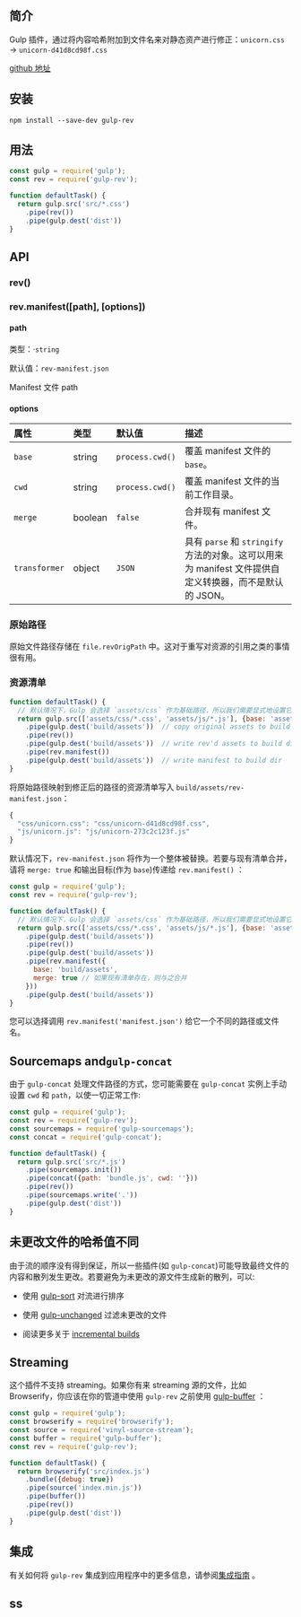 ## 简介

Gulp 插件，通过将内容哈希附加到文件名来对静态资产进行修正：`unicorn.css` → `unicorn-d41d8cd98f.css`

[github 地址](https://github.com/sindresorhus/gulp-rev)

## 安装

```
npm install --save-dev gulp-rev
```

## 用法

```js
const gulp = require('gulp');
const rev = require('gulp-rev');

function defaultTask() {
  return gulp.src('src/*.css')
    .pipe(rev())
    .pipe(gulp.dest('dist'))
}
```

## API

### rev\(\)

### rev.manifest\(\[path\], \[options\]\)

#### path

类型：·`string`

默认值：`rev-manifest.json`

Manifest 文件 path

#### options

| 属性 | 类型 | 默认值 | 描述 |
| :--- | :--- | :--- | :--- |
| `base` | string | `process.cwd()` | 覆盖 manifest 文件的 `base`。 |
| `cwd` | string | `process.cwd()` | 覆盖 manifest 文件的当前工作目录。 |
| `merge` | boolean | `false` | 合并现有 manifest 文件。 |
| `transformer` | object | `JSON` | 具有 `parse` 和 `stringify` 方法的对象。这可以用来为 manifest 文件提供自定义转换器，而不是默认的 JSON。 |

### 原始路径

原始文件路径存储在 `file.revOrigPath` 中。这对于重写对资源的引用之类的事情很有用。

### 资源清单

```js
function defaultTask() {
  // 默认情况下，Gulp 会选择 `assets/css` 作为基础路径，所以我们需要显式地设置它:
  return gulp.src(['assets/css/*.css', 'assets/js/*.js'], {base: 'assets'})
    .pipe(gulp.dest('build/assets'))  // copy original assets to build dir
    .pipe(rev())
    .pipe(gulp.dest('build/assets'))  // write rev'd assets to build dir
    .pipe(rev.manifest())
    .pipe(gulp.dest('build/assets'))  // write manifest to build dir
}
```

将原始路径映射到修正后的路径的资源清单写入 `build/assets/rev-manifest.json`：

```js
{
  "css/unicorn.css": "css/unicorn-d41d8cd98f.css",
  "js/unicorn.js": "js/unicorn-273c2c123f.js"
}
```

默认情况下，`rev-manifest.json` 将作为一个整体被替换。若要与现有清单合并，请将 `merge: true` 和输出目标\(作为 `base`\)传递给 `rev.manifest()` ：

```js
const gulp = require('gulp');
const rev = require('gulp-rev');

function defaultTask() {
  // 默认情况下，Gulp 会选择 `assets/css` 作为基础路径，所以我们需要显式地设置它:
  return gulp.src(['assets/css/*.css', 'assets/js/*.js'], {base: 'assets'})
    .pipe(gulp.dest('build/assets'))
    .pipe(rev())
    .pipe(gulp.dest('build/assets'))
    .pipe(rev.manifest({
      base: 'build/assets',
      merge: true // 如果现有清单存在，则与之合并
    }))
    .pipe(gulp.dest('build/assets'))
}
```

您可以选择调用 `rev.manifest('manifest.json')` 给它一个不同的路径或文件名。

## Sourcemaps and`gulp-concat`

由于 `gulp-concat` 处理文件路径的方式，您可能需要在 `gulp-concat` 实例上手动设置 `cwd` 和 `path`，以使一切正常工作:

```js
const gulp = require('gulp');
const rev = require('gulp-rev');
const sourcemaps = require('gulp-sourcemaps');
const concat = require('gulp-concat');

function defaultTask() {
  return gulp.src('src/*.js')
    .pipe(sourcemaps.init())
    .pipe(concat({path: 'bundle.js', cwd: ''}))
    .pipe(rev())
    .pipe(sourcemaps.write('.'))
    .pipe(gulp.dest('dist'))
}
```

## 未更改文件的哈希值不同

由于流的顺序没有得到保证，所以一些插件\(如 `gulp-concat`\)可能导致最终文件的内容和散列发生更改。若要避免为未更改的源文件生成新的散列，可以:

* 使用 [gulp-sort](/cha-jian/gulp-sort.md) 对流进行排序

* 使用 [gulp-unchanged](https://github.com/sindresorhus/gulp-changed) 过滤未更改的文件

* 阅读更多关于 [incremental builds](https://github.com/gulpjs/gulp#incremental-builds)

## Streaming

这个插件不支持 streaming。如果你有来 streaming 源的文件，比如 Browserify，你应该在你的管道中使用 `gulp-rev` 之前使用 [gulp-buffer](/cha-jian/gulp-buffer.md) ：

```js
const gulp = require('gulp');
const browserify = require('browserify');
const source = require('vinyl-source-stream');
const buffer = require('gulp-buffer');
const rev = require('gulp-rev');

function defaultTask() {
  return browserify('src/index.js')
    .bundle({debug: true})
    .pipe(source('index.min.js'))
    .pipe(buffer())
    .pipe(rev())
    .pipe(gulp.dest('dist'))
}
```

## 集成

有关如何将 `gulp-rev` 集成到应用程序中的更多信息，请参阅[集成指南](https://github.com/sindresorhus/gulp-rev/blob/master/integration.md) 。

## ss





